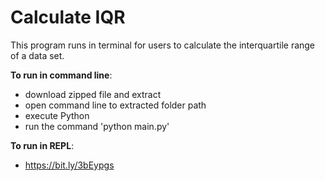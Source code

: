 # Calculate IQR

This program runs in terminal for users to calculate the interquartile range of a data set. 

**To run in command line**:
- download zipped file and extract
- open command line to extracted folder path
- execute Python
- run the command 'python main.py'

**To run in REPL**:
- https://bit.ly/3bEypgs
